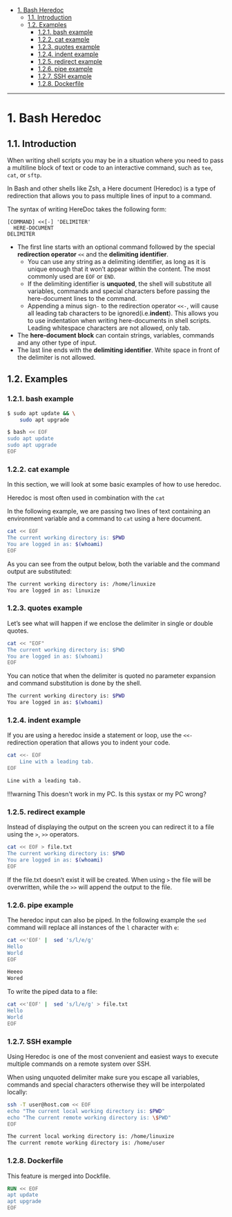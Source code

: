 - [1. Bash Heredoc](#1-bash-heredoc)
  - [1.1. Introduction](#11-introduction)
  - [1.2. Examples](#12-examples)
    - [1.2.1. bash example](#121-bash-example)
    - [1.2.2. cat example](#122-cat-example)
    - [1.2.3. quotes example](#123-quotes-example)
    - [1.2.4. indent example](#124-indent-example)
    - [1.2.5. redirect example](#125-redirect-example)
    - [1.2.6. pipe example](#126-pipe-example)
    - [1.2.7. SSH example](#127-ssh-example)
    - [1.2.8. Dockerfile](#128-dockerfile)

---
# 1. Bash Heredoc
## 1.1. Introduction
When writing shell scripts you may be in a situation where you need to pass a multiline block of text or code to an interactive command, such as `tee`, `cat`, or `sftp`.

In Bash and other shells like Zsh, a Here document (Heredoc) is a type of redirection that allows you to pass multiple lines of input to a command.

The syntax of writing HereDoc takes the following form:

```
[COMMAND] <<[-] 'DELIMITER'
  HERE-DOCUMENT
DELIMITER
```

-   The first line starts with an optional command followed by the special **redirection operator** `<<` and the **delimiting identifier**.
    -   You can use any string as a delimiting identifier, as long as it is unique enough that it won’t appear within the content. The most commonly used are `EOF` or `END`.
    -   If the delimiting identifier is **unquoted**, the shell will substitute all variables, commands and special characters before passing the here-document lines to the command.
    -   Appending a minus sign`-` to the redirection operator `<<-`, will cause all leading tab characters to be ignored(i.e.**indent**). This allows you to use indentation when writing here-documents in shell scripts. Leading whitespace characters are not allowed, only tab.
-   The **here-document block** can contain strings, variables, commands and any other type of input.
-   The last line ends with the **delimiting identifier**. White space in front of the delimiter is not allowed.

## 1.2. Examples
### 1.2.1. bash example
```bash
$ sudo apt update && \
    sudo apt upgrade
```
```bash
$ bash << EOF
sudo apt update
sudo apt upgrade
EOF
```
### 1.2.2. cat example

In this section, we will look at some basic examples of how to use heredoc.

Heredoc is most often used in combination with the `cat`

In the following example, we are passing two lines of text containing an environment variable and a command to `cat` using a here document.

```bash
cat << EOF
The current working directory is: $PWD
You are logged in as: $(whoami)
EOF
```

As you can see from the output below, both the variable and the command output are substituted:

```bash
The current working directory is: /home/linuxize
You are logged in as: linuxize
```
### 1.2.3. quotes example

Let’s see what will happen if we enclose the delimiter in single or double quotes.

```bash
cat << "EOF"
The current working directory is: $PWD
You are logged in as: $(whoami)
EOF
```
You can notice that when the delimiter is quoted no parameter expansion and command substitution is done by the shell.

```bash
The current working directory is: $PWD
You are logged in as: $(whoami)
```
### 1.2.4. indent example
If you are using a heredoc inside a statement or loop, use the `<<-` redirection operation that allows you to indent your code.

```bash
cat <<- EOF
    Line with a leading tab.
EOF
```

```bash
Line with a leading tab.
```
!!!warning
This doesn't work in my PC. Is this systax or my PC wrong?

### 1.2.5. redirect example
Instead of displaying the output on the screen you can redirect it to a file using the `>`, `>>` operators.

```bash
cat << EOF > file.txt
The current working directory is: $PWD
You are logged in as: $(whoami)
EOF
```

If the file.txt doesn’t exist it will be created. When using `>` the file will be overwritten, while the `>>` will append the output to the file.

### 1.2.6. pipe example

The heredoc input can also be piped. In the following example the `sed` command will replace all instances of the `l` character with `e`:

```bash
cat <<'EOF' |  sed 's/l/e/g'
Hello
World
EOF
```

```bash
Heeeo
Wored
```

To write the piped data to a file:

```bash
cat <<'EOF' |  sed 's/l/e/g' > file.txt
Hello
World
EOF
```

### 1.2.7. SSH example

Using Heredoc is one of the most convenient and easiest ways to execute multiple commands on a remote system over SSH.

When using unquoted delimiter make sure you escape all variables, commands and special characters otherwise they will be interpolated locally:

```bash
ssh -T user@host.com << EOF
echo "The current local working directory is: $PWD"
echo "The current remote working directory is: \$PWD"
EOF
```

```bash
The current local working directory is: /home/linuxize
The current remote working directory is: /home/user
```

### 1.2.8. Dockerfile

This feature is merged into Dockfile.
```dockerfile
RUN << EOF
apt update
apt upgrade
EOF
```